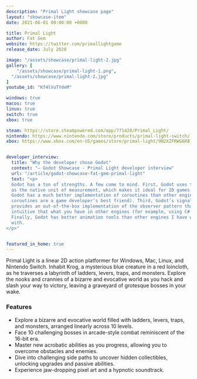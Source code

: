 ```yaml
---
description: "Primal Light showcase page"
layout: "showcase-item"
date: 2021-06-01 00:00:00 +0000

title: Primal Light
author: Fat Gem
website: https://twitter.com/primallightgame
release_date: July 2020

image: "/assets/showcase/primal-light-2.jpg"
gallery: [
	"/assets/showcase/primal-light-1.png",
  "/assets/showcase/primal-light-2.jpg"
]
youtube_id: "Kf4lVuTYdeM"

windows: true
macos: true
linux: true
switch: true
xbox: true

steam: https://store.steampowered.com/app/771420/Primal_Light/
nintendo: https://www.nintendo.com/store/products/primal-light-switch/
xbox: https://www.xbox.com/en-US/games/store/primal-light/9N2XZFRWG6R8


developer_interview:
  title: "Why the developer chose Godot"
  context: "— Godot Showcase - Primal Light developer interview"
  url: "/article/godot-showcase-fat-gem-primal-light"
  text: "<p>
  Godot has a ton of strengths. A few come to mind. First, Godot uses the pixel
  as the native unit of measurement, which makes it ideal for 2D games. Second,
  Godot has a much better implementation of coroutines than other engines (and
  coroutines are a game developer’s best friend). Third, Godot’s signal system
  provides an out-of-the-box implementation of the observer pattern that is more
  intuitive that what you have in other engines (for example, using C# events).
  Finally, Godot has better animation tools than other engines I have worked
  with.
</p>"


featured_in_home: true
---
```


<p>
  Primal Light is a linear 2D action platformer for Windows, Mac, Linux, and Nintendo Switch.
  Inhabit Krog, a mysterious blue creature in a red loincloth, as he traverses a
  labyrinth of ladders, levers, traps, and monsters. Explore the nooks and
  crannies of a bizarre and evocative world as you hack and slash your way to
  victory, leaving a graveyard of grotesque bosses in your wake.
</p>
<h3>Features</h3>
<ul>
  <li>Explore a bizarre and evocative world filled with ladders, levers, traps, and monsters, arranged linearly across 10 levels.</li>
  <li>Face 10 challenging bosses in arcade-style combat reminiscent of the 16-bit era.</li>
  <li>Master new acrobatic abilities as you progress, allowing you to overcome obstacles and enemies.</li>
  <li>Dive into challenging side paths to uncover hidden collectibles, unlocking upgrades and passive abilities.</li>
  <li>Experience jaw-dropping pixel art and a hypnotic soundtrack.</li>
</ul>